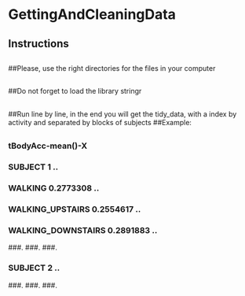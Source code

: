 # GettingAndCleaningData
## Instructions
##
##Please, use the right directories for the files in your computer
##
##Do not forget to load the library stringr
##
##
##
##
##Run line by line, in the end you will get the tidy_data, with a index by activity and separated by blocks of subjects
##Example:
##
###                          tBodyAcc-mean()-X     
### SUBJECT                   1         ..
### WALKING                   0.2773308 ..
### WALKING_UPSTAIRS          0.2554617 ..
### WALKING_DOWNSTAIRS        0.2891883 ..
###.
###.
###.
### SUBJECT                   2 ..
###.
###.
###.
